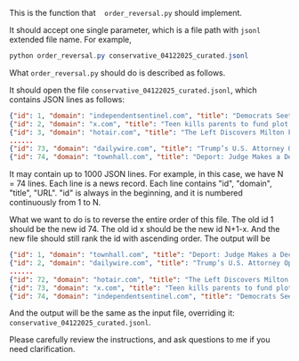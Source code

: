 This is the function that    `order_reversal.py` should implement.

It should accept one single parameter, which is a file path with `jsonl` extended file name. For example,

```powershell
python order_reversal.py conservative_04122025_curated.jsonl
```

What `order_reversal.py` should do is described as follows.

It should open the file `conservative_04122025_curated.jsonl`, which contains JSON lines as follows:

```json
{"id": 1, "domain": "independentsentinel.com", "title": "Democrats Seethe, Go Stupid Over Trump's Iconic Photo", "url": "https://www.independentsentinel.com/democrats-seethe-go-stupid-over-trumps-iconic-photo/"}
{"id": 2, "domain": "x.com", "title": "Teen kills parents to fund plot to assassinate President Donald Trump.", "url": "https://x.com/tpantheman/status/1911176732180103447?s=46"}
{"id": 3, "domain": "hotair.com", "title": "The Left Discovers Milton Friedman", "url": "https://hotair.com/larry-elder/2025/04/12/the-left-discovers-milton-friedman-n3801700"}
......
{"id": 73, "domain": "dailywire.com", "title": "Trump’s U.S. Attorney Opens Criminal Probe Into NJ Gov For ‘Obstructing’ Immigration Enforcement", "url": "https://www.dailywire.com/news/trumps-u-s-attorney-opens-criminal-probe-into-nj-gov-for-obstructing-immigration-enforcement"}
{"id": 74, "domain": "townhall.com", "title": "Deport: Judge Makes a Decision About Pro-Terror Ring Leader", "url": "https://townhall.com/tipsheet/katiepavlich/2025/04/11/deport-judge-makes-a-decision-about-pro-terror-ring-leader-n2655411"}
```

It may contain up to 1000 JSON lines. For example, in this case, we have N = 74 lines. Each line is a news record. Each line contains "id", "domain", "title", "URL". "id" is always in the beginning, and it is numbered continuously from 1 to N.

What we want to do is to reverse the entire order of this file. The old id 1 should be the new id 74. The old id x should be the new id N+1-x. And the new file should still rank the id with ascending order. The output will be

```json
{"id": 1, "domain": "townhall.com", "title": "Deport: Judge Makes a Decision About Pro-Terror Ring Leader", "url": "https://townhall.com/tipsheet/katiepavlich/2025/04/11/deport-judge-makes-a-decision-about-pro-terror-ring-leader-n2655411"}
{"id": 2, "domain": "dailywire.com", "title": "Trump’s U.S. Attorney Opens Criminal Probe Into NJ Gov For ‘Obstructing’ Immigration Enforcement", "url": "https://www.dailywire.com/news/trumps-u-s-attorney-opens-criminal-probe-into-nj-gov-for-obstructing-immigration-enforcement"}
......
{"id": 72, "domain": "hotair.com", "title": "The Left Discovers Milton Friedman", "url": "https://hotair.com/larry-elder/2025/04/12/the-left-discovers-milton-friedman-n3801700"}
{"id": 73, "domain": "x.com", "title": "Teen kills parents to fund plot to assassinate President Donald Trump.", "url": "https://x.com/tpantheman/status/1911176732180103447?s=46"}
{"id": 74, "domain": "independentsentinel.com", "title": "Democrats Seethe, Go Stupid Over Trump's Iconic Photo", "url": "https://www.independentsentinel.com/democrats-seethe-go-stupid-over-trumps-iconic-photo/"}
```

And the output will be the same as the input file, overriding it: `conservative_04122025_curated.jsonl`.

Please carefully review the instructions, and ask questions to me if you need clarification. 
